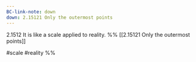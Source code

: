```yaml
---
BC-link-note: down
down: 2.15121 Only the outermost points
---
```

2.1512 It is like a scale applied to reality.
%%
[[2.15121 Only the outermost points]]

#scale #reality %%